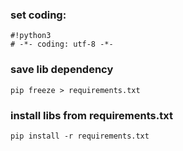 ### set coding:

```
#!python3
# -*- coding: utf-8 -*-
```

### save lib dependency

```
pip freeze > requirements.txt
```

### install libs from requirements.txt

```
pip install -r requirements.txt
```
